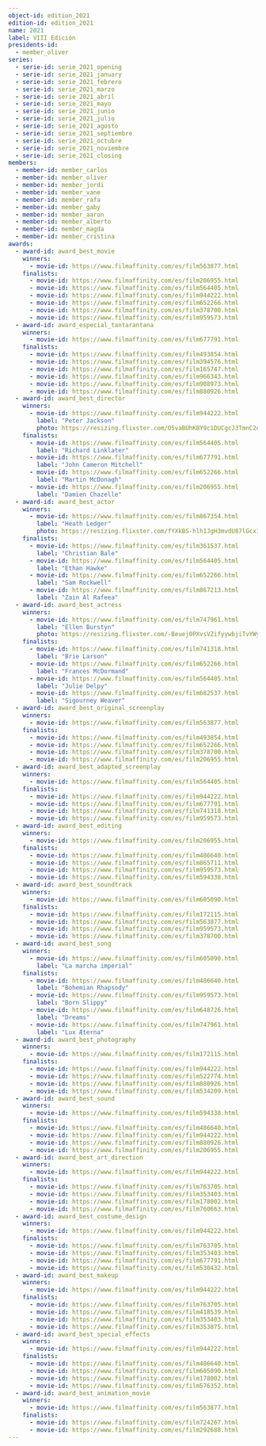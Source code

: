 ```yaml
---
object-id: edition_2021
edition-id: edition_2021
name: 2021
label: VIII Edición
presidents-id:
  - member_oliver
series:
  - serie-id: serie_2021_opening
  - serie-id: serie_2021_january
  - serie-id: serie_2021_febrero
  - serie-id: serie_2021_marzo
  - serie-id: serie_2021_abril
  - serie-id: serie_2021_mayo
  - serie-id: serie_2021_junio
  - serie-id: serie_2021_julio
  - serie-id: serie_2021_agosto
  - serie-id: serie_2021_septiembre
  - serie-id: serie_2021_octubre
  - serie-id: serie_2021_noviembre
  - serie-id: serie_2021_closing
members:
  - member-id: member_carlos
  - member-id: member_oliver
  - member-id: member_jordi
  - member-id: member_vane
  - member-id: member_rafa
  - member-id: member_gaby
  - member-id: member_aaron
  - member-id: member_alberto
  - member-id: member_magda
  - member-id: member_cristina
awards:
  - award-id: award_best_movie
    winners:
      - movie-id: https://www.filmaffinity.com/es/film563877.html
    finalists:
      - movie-id: https://www.filmaffinity.com/es/film206955.html
      - movie-id: https://www.filmaffinity.com/es/film564405.html
      - movie-id: https://www.filmaffinity.com/es/film944222.html
      - movie-id: https://www.filmaffinity.com/es/film652266.html
      - movie-id: https://www.filmaffinity.com/es/film378700.html
      - movie-id: https://www.filmaffinity.com/es/film959573.html
  - award-id: award_especial_tantarantana
    winners:
      - movie-id: https://www.filmaffinity.com/es/film677791.html
    finalists:
      - movie-id: https://www.filmaffinity.com/es/film493854.html
      - movie-id: https://www.filmaffinity.com/es/film394576.html
      - movie-id: https://www.filmaffinity.com/es/film165747.html
      - movie-id: https://www.filmaffinity.com/es/film966343.html
      - movie-id: https://www.filmaffinity.com/es/film908973.html
      - movie-id: https://www.filmaffinity.com/es/film880926.html
  - award-id: award_best_director
    winners:
      - movie-id: https://www.filmaffinity.com/es/film944222.html
        label: "Peter Jackson"
        photo: https://resizing.flixster.com/O5vaBUhKBY9c1DUCgcJ3TmnC2q0=/218x280/v2/https://flxt.tmsimg.com/assets/154972_v9_bb.jpg
    finalists:
      - movie-id: https://www.filmaffinity.com/es/film564405.html
        label: "Richard Linklater"
      - movie-id: https://www.filmaffinity.com/es/film677791.html
        label: "John Cameron Mitchell"
      - movie-id: https://www.filmaffinity.com/es/film652266.html
        label: "Martin McDonagh"
      - movie-id: https://www.filmaffinity.com/es/film206955.html
        label: "Damien Chazelle"
  - award-id: award_best_actor
    winners:
      - movie-id: https://www.filmaffinity.com/es/film867354.html
        label: "Heath Ledger"
        photo: https://resizing.flixster.com/fYXkBS-hlh1JgH3mvdU87lGcx1o=/218x280/v2/https://flxt.tmsimg.com/v9/AllPhotos/72079/72079_v9_ba.jpg
    finalists:
      - movie-id: https://www.filmaffinity.com/es/film361537.html
        label: "Christian Bale"
      - movie-id: https://www.filmaffinity.com/es/film564405.html
        label: "Ethan Hawke"
      - movie-id: https://www.filmaffinity.com/es/film652266.html
        label: "Sam Rockwell"
      - movie-id: https://www.filmaffinity.com/es/film867213.html
        label: "Zain Al Rafeea"
  - award-id: award_best_actress
    winners:
      - movie-id: https://www.filmaffinity.com/es/film747961.html
        label: "Ellen Burstyn"
        photo: https://resizing.flixster.com/-Beuej0PXvsVZifyywbjiTvYWy4=/218x280/v2/https://flxt.tmsimg.com/v9/AllPhotos/248/248_v9_bb.jpg
    finalists:
      - movie-id: https://www.filmaffinity.com/es/film741318.html
        label: "Brie Larson"
      - movie-id: https://www.filmaffinity.com/es/film652266.html
        label: "Frances McDormand"
      - movie-id: https://www.filmaffinity.com/es/film564405.html
        label: "Julie Delpy"
      - movie-id: https://www.filmaffinity.com/es/film682537.html
        label: "Sigourney Weaver"
  - award-id: award_best_original_screenplay
    winners:
      - movie-id: https://www.filmaffinity.com/es/film563877.html
    finalists:
      - movie-id: https://www.filmaffinity.com/es/film493854.html
      - movie-id: https://www.filmaffinity.com/es/film652266.html
      - movie-id: https://www.filmaffinity.com/es/film378700.html
      - movie-id: https://www.filmaffinity.com/es/film206955.html
  - award-id: award_best_adapted_screenplay
    winners:
      - movie-id: https://www.filmaffinity.com/es/film564405.html
    finalists:
      - movie-id: https://www.filmaffinity.com/es/film944222.html
      - movie-id: https://www.filmaffinity.com/es/film677791.html
      - movie-id: https://www.filmaffinity.com/es/film741318.html
      - movie-id: https://www.filmaffinity.com/es/film959573.html
  - award-id: award_best_editing
    winners:
      - movie-id: https://www.filmaffinity.com/es/film206955.html
    finalists:
      - movie-id: https://www.filmaffinity.com/es/film486640.html
      - movie-id: https://www.filmaffinity.com/es/film865711.html
      - movie-id: https://www.filmaffinity.com/es/film959573.html
      - movie-id: https://www.filmaffinity.com/es/film594338.html
  - award-id: award_best_soundtrack
    winners:
      - movie-id: https://www.filmaffinity.com/es/film605090.html
    finalists:
      - movie-id: https://www.filmaffinity.com/es/film172115.html
      - movie-id: https://www.filmaffinity.com/es/film563877.html
      - movie-id: https://www.filmaffinity.com/es/film959573.html
      - movie-id: https://www.filmaffinity.com/es/film378700.html
  - award-id: award_best_song
    winners:
      - movie-id: https://www.filmaffinity.com/es/film605090.html
        label: "La marcha imperial"
    finalists:
      - movie-id: https://www.filmaffinity.com/es/film486640.html
        label: "Bohemian Rhapsody"
      - movie-id: https://www.filmaffinity.com/es/film959573.html
        label: "Born Slippy"
      - movie-id: https://www.filmaffinity.com/es/film648726.html
        label: "Dreams"
      - movie-id: https://www.filmaffinity.com/es/film747961.html
        label: "Lux Æterna"
  - award-id: award_best_photography
    winners:
      - movie-id: https://www.filmaffinity.com/es/film172115.html
    finalists:
      - movie-id: https://www.filmaffinity.com/es/film944222.html
      - movie-id: https://www.filmaffinity.com/es/film522774.html
      - movie-id: https://www.filmaffinity.com/es/film880926.html
      - movie-id: https://www.filmaffinity.com/es/film534209.html
  - award-id: award_best_sound
    winners:
      - movie-id: https://www.filmaffinity.com/es/film594338.html
    finalists:
      - movie-id: https://www.filmaffinity.com/es/film486640.html
      - movie-id: https://www.filmaffinity.com/es/film944222.html
      - movie-id: https://www.filmaffinity.com/es/film880926.html
      - movie-id: https://www.filmaffinity.com/es/film206955.html
  - award-id: award_best_art_direction
    winners:
      - movie-id: https://www.filmaffinity.com/es/film944222.html
    finalists:
      - movie-id: https://www.filmaffinity.com/es/film763705.html
      - movie-id: https://www.filmaffinity.com/es/film353403.html
      - movie-id: https://www.filmaffinity.com/es/film178002.html
      - movie-id: https://www.filmaffinity.com/es/film760663.html
  - award-id: award_best_costume_design
    winners:
      - movie-id: https://www.filmaffinity.com/es/film944222.html
    finalists:
      - movie-id: https://www.filmaffinity.com/es/film763705.html
      - movie-id: https://www.filmaffinity.com/es/film353403.html
      - movie-id: https://www.filmaffinity.com/es/film677791.html
      - movie-id: https://www.filmaffinity.com/es/film530432.html
  - award-id: award_best_makeup
    winners:
      - movie-id: https://www.filmaffinity.com/es/film944222.html
    finalists:
      - movie-id: https://www.filmaffinity.com/es/film763705.html
      - movie-id: https://www.filmaffinity.com/es/film418539.html
      - movie-id: https://www.filmaffinity.com/es/film353403.html
      - movie-id: https://www.filmaffinity.com/es/film353875.html
  - award-id: award_best_special_effects
    winners:
      - movie-id: https://www.filmaffinity.com/es/film944222.html
    finalists:
      - movie-id: https://www.filmaffinity.com/es/film486640.html
      - movie-id: https://www.filmaffinity.com/es/film605090.html
      - movie-id: https://www.filmaffinity.com/es/film178002.html
      - movie-id: https://www.filmaffinity.com/es/film576352.html
  - award-id: award_best_animation_movie
    winners:
      - movie-id: https://www.filmaffinity.com/es/film563877.html
    finalists:
      - movie-id: https://www.filmaffinity.com/es/film724267.html
      - movie-id: https://www.filmaffinity.com/es/film292688.html
---
```


